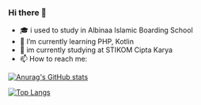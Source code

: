 ### Hi there 👋

- 🎓 i used to study in Albinaa Islamic Boarding School 
- 🌱 I’m currently learning PHP, Kotlin
- 🏫 im currently studying at STIKOM Cipta Karya
- 📫 How to reach me: 

[![Anurag's GitHub stats](https://github-readme-stats.vercel.app/api?username=Itsqy&show_icons=true&theme=synthwave)](https://github.com/anuraghazra/github-readme-stats)


[![Top Langs](https://github-readme-stats.vercel.app/api/top-langs/?username=Itsqy)](https://github.com/anuraghazra/github-readme-stats)
